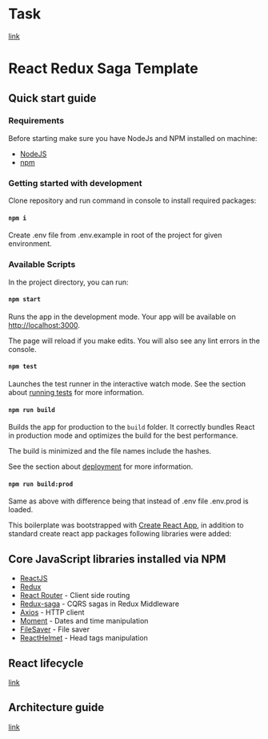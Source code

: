 # Task

[link](task.md)

# React Redux Saga Template

## Quick start guide

### Requirements
Before starting make sure you have NodeJs and NPM installed on machine:

* [NodeJS](https://nodejs.org/en/)
* [npm](https://www.npmjs.com/)

### Getting started with development

Clone repository and run command in console to install required packages:

#### `npm i`

Create .env file from .env.example in root of the project for given environment.

### Available Scripts

In the project directory, you can run:

#### `npm start`

Runs the app in the development mode.
Your app will be available on [http://localhost:3000](http://localhost:3000).

The page will reload if you make edits. You will also see any lint errors in the console.

#### `npm test`

Launches the test runner in the interactive watch mode.
See the section about [running tests](https://facebook.github.io/create-react-app/docs/running-tests) for more information.

#### `npm run build`

Builds the app for production to the `build` folder.
It correctly bundles React in production mode and optimizes the build for the best performance.

The build is minimized and the file names include the hashes.

See the section about [deployment](https://facebook.github.io/create-react-app/docs/deployment) for more information.

#### `npm run build:prod`

Same as above with difference being that instead of .env file .env.prod is loaded.

This boilerplate was bootstrapped with [Create React App](https://github.com/facebook/create-react-app), in addition to standard create react app packages following libraries were added:

## Core JavaScript libraries installed via NPM

* [ReactJS](https://facebook.github.io/react/)
* [Redux](http://redux.js.org/)
* [React Router](https://github.com/ReactTraining/react-router) - Client side routing
* [Redux-saga](https://redux-saga.github.io/redux-saga/) - CQRS sagas in Redux Middleware
* [Axios](https://github.com/mzabriskie/axios) - HTTP client
* [Moment](https://momentjs.com/) - Dates and time manipulation
* [FileSaver](https://github.com/eligrey/FileSaver.js/) - File saver
* [ReactHelmet](https://github.com/nfl/react-helmet) - Head tags manipulation

## React lifecycle

[link](docs/ReactComponentLifecycle.md)

## Architecture guide

[link](docs/ArchitectureGuide.md)
